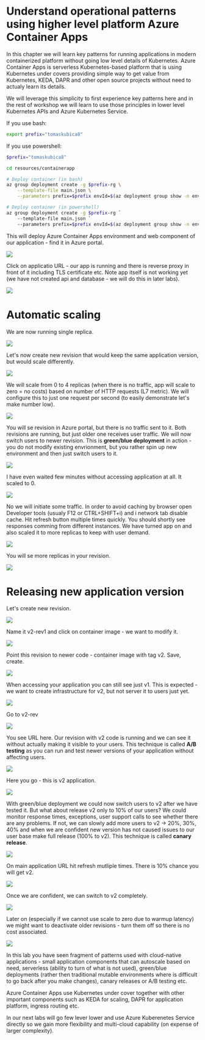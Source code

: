 # Understand operational patterns using higher level platform Azure Container Apps
In this chapter we will learn key patterns for running applications in modern containerized platform without going low level details of Kubernetes. Azure Container Apps is serverless Kubernetes-based platform that is using Kubernetes under covers providing simple way to get value from Kubernetes, KEDA, DAPR and other open source projects without need to actualy learn its details.

We will leverage this simplicity to first experience key patterns here and in the rest of workshop we will learn to use those principles in lower level Kubernetes APIs and Azure Kubernetes Service.


If you use bash:

```bash
export prefix="tomaskubica8"
```

If you use powershell:

```powershell
$prefix="tomaskubica8"
```

```bash
cd resources/containerapp

# Deploy container (in bash)
az group deployment create -g $prefix-rg \
    --template-file main.json \
    --parameters prefix=$prefix envId=$(az deployment group show -n environment -g shared-rg --query properties.outputs.envId.value -o tsv)

# Deploy container (in powershell)
az group deployment create -g $prefix-rg `
    --template-file main.json `
    --parameters prefix=$prefix envId=$(az deployment group show -n environment -g shared-rg --query properties.outputs.envId.value -o tsv)
```

This will deploy Azure Container Apps environment and web component of our application - find it in Azure portal.

![](./images/capp01.png)

Click on applicatio URL - our app is running and there is reverse proxy in front of it including TLS certificate etc. Note app itself is not working yet (we have not created api and database - we will do this in later labs).

![](./images/capp02.png)

# Automatic scaling

We are now running single replica.

![](./images/capp03.png)

Let's now create new revision that would keep the same application version, but would scale differently.

![](./images/capp04.png)

We will scale from 0 to 4 replicas (when there is no traffic, app will scale to zero = no costs) based on number of HTTP requests (L7 metric). We will configure this to just one request per second (to easily demonstrate let's make number low).

![](./images/capp05.png)

You will se revision in Azure portal, but there is no traffic sent to it. Both revisions are running, but just older one receives user traffic. We will now switch users to newer revision. This is **green/blue deployment** in action - you do not modify existing envrionment, but you rather spin up new environment and then just switch users to it.

![](./images/capp06.png)

I have even waited few minutes without accessing application at all. It scaled to 0.

![](./images/capp07.png)

No we will initiate some traffic. In order to avoid caching by browser open Developer tools (usualy F12 or CTRL+SHIFT+i) and i network tab disable cache. Hit refresh button multiple times quickly. You should shortly see responses comming from different instances. We have turned app on and also scaled it to more replicas to keep with user demand.

![](./images/capp08.png)

You will se more replicas in your revision.

![](./images/capp09.png)

# Releasing new application version
Let's create new revision.

![](./images/capp10.png)

Name it v2-rev1 and click on container image - we want to modify it.

![](./images/capp11.png)

Point this revision to newer code - container image with tag v2. Save, create.

![](./images/capp12.png)

When accessing your application you can still see just v1. This is expected - we want to create infrastructure for v2, but not server it to users just yet.

![](./images/capp13.png)

Go to v2-rev

![](./images/capp14.png)

You see URL here. Our revision with v2 code is running and we can see it without actually making it visible to your users. This technique is called **A/B testing** as you can run and test newer versions of your application without affecting users.

![](./images/capp15.png)

Here you go - this is v2 application.

![](./images/capp16.png)

With green/blue deployment we could now switch users to v2 after we have tested it. But what about release v2 only to 10% of our users? We could monitor response times, exceptions, user support calls to see whether there are any problems. If not, we can slowly add more users to v2 -> 20%, 30%, 40% and when we are confident new version has not caused issues to our user base make full release (100% to v2). This technique is called **canary release**.

![](./images/capp17.png)

On main application URL hit refresh mutliple times. There is 10% chance you will get v2.

![](./images/capp18.png)

Once we are confident, we can switch to v2 completely.

![](./images/capp19.png)

Later on (especially if we cannot use scale to zero due to warmup latency) we might want to deactivate older revisions - turn them off so there is no cost associated.

![](./images/capp20.png)



In this lab you have seen fragment of patterns used with cloud-native applications - small application components that can autoscale based on need, serverless (ability to turn of what is not used), green/blue deployments (rather then traditional mutable environments where is difficult to go back after you make changes), canary releases or A/B testing etc.

Azure Container Apps use Kubernetes under cover together with other important components such as KEDA for scaling, DAPR for application platform, ingress routing etc.

In our next labs will go few lever lower and use Azure Kuberenetes Service directly so we gain more flexibility and multi-cloud capability (on expense of larger complexity).